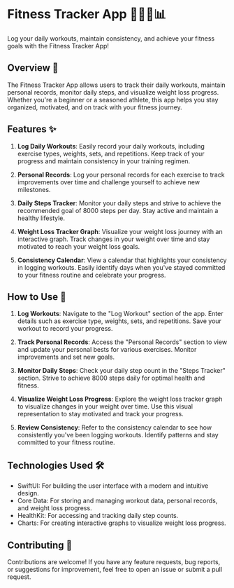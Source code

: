 # Fitness Tracker App 🏋️‍♂️📅📊

Log your daily workouts, maintain consistency, and achieve your fitness goals with the Fitness Tracker App!

## Overview 🚀

The Fitness Tracker App allows users to track their daily workouts, maintain personal records, monitor daily steps, and visualize weight loss progress. Whether you're a beginner or a seasoned athlete, this app helps you stay organized, motivated, and on track with your fitness journey.

## Features ✨

1. **Log Daily Workouts**: Easily record your daily workouts, including exercise types, weights, sets, and repetitions. Keep track of your progress and maintain consistency in your training regimen.

2. **Personal Records**: Log your personal records for each exercise to track improvements over time and challenge yourself to achieve new milestones.

3. **Daily Steps Tracker**: Monitor your daily steps and strive to achieve the recommended goal of 8000 steps per day. Stay active and maintain a healthy lifestyle.

4. **Weight Loss Tracker Graph**: Visualize your weight loss journey with an interactive graph. Track changes in your weight over time and stay motivated to reach your weight loss goals.

5. **Consistency Calendar**: View a calendar that highlights your consistency in logging workouts. Easily identify days when you've stayed committed to your fitness routine and celebrate your progress.

## How to Use 📝

1. **Log Workouts**: Navigate to the "Log Workout" section of the app. Enter details such as exercise type, weights, sets, and repetitions. Save your workout to record your progress.

2. **Track Personal Records**: Access the "Personal Records" section to view and update your personal bests for various exercises. Monitor improvements and set new goals.

3. **Monitor Daily Steps**: Check your daily step count in the "Steps Tracker" section. Strive to achieve 8000 steps daily for optimal health and fitness.

4. **Visualize Weight Loss Progress**: Explore the weight loss tracker graph to visualize changes in your weight over time. Use this visual representation to stay motivated and track your progress.

5. **Review Consistency**: Refer to the consistency calendar to see how consistently you've been logging workouts. Identify patterns and stay committed to your fitness routine.

## Technologies Used 🛠️

- SwiftUI: For building the user interface with a modern and intuitive design.
- Core Data: For storing and managing workout data, personal records, and weight loss progress.
- HealthKit: For accessing and tracking daily step counts.
- Charts: For creating interactive graphs to visualize weight loss progress.

## Contributing 🤝

Contributions are welcome! If you have any feature requests, bug reports, or suggestions for improvement, feel free to open an issue or submit a pull request.
